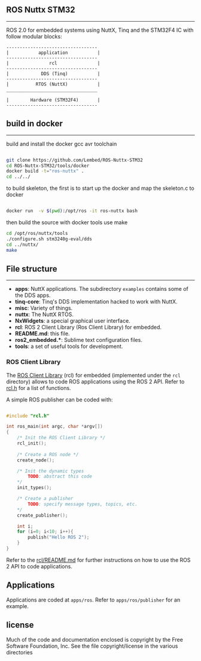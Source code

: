 ## ROS Nuttx STM32
-------------

ROS 2.0 for embedded systems using NuttX, Tinq and the STM32F4 IC with follow modular blocks:

```
----------------------------------
|           application           |
----------------------------------
|               rcl               |
----------------------------------
|            DDS (Tinq)           |
----------------------------------
|          RTOS (NuttX)           |
__________________________________

|        Hardware (STM32F4)       |
----------------------------------

```

## build in docker

----

build and install the docker gcc avr toolchain

```bash

git clone https://github.com/Lembed/ROS-Nuttx-STM32
cd ROS-Nuttx-STM32/tools/docker
docker build -t="ros-nuttx" .
cd ../../

```

to build skeleton, the first is to start up the docker and map the skeleton.c to docker

```bash

docker run  -v $(pwd):/opt/ros -it ros-nuttx bash

```

then build the source with docker tools use make

```bash
cd /opt/ros/nuttx/tools
./configure.sh stm3240g-eval/dds
cd ../nuttx/
make 
```


## File structure

---

- **apps**: NuttX applications. The subdirectory `examples` contains some of the DDS apps.
- **tinq-core**: Tinq's DDS implementation hacked to work with NuttX.
- **misc**: Variety of things.
- **nuttx**: The NuttX RTOS.
- **NxWidgets**: a special graphical user interface.
- **rcl**: ROS 2 Client Library (Ros Client Library) for embedded.
- **README.md**: this file.
- **ros2_embedded.\***: Sublime text configuration files.
- **tools**: a set of useful tools for development.


### ROS Client Library
The [ROS Client Library](rcl/README.md) (rcl) for embedded (implemented under the `rcl` directory) allows to code ROS applications using the ROS 2 API. Refer to [rcl.h](rcl/rcl.h) for a list of functions.

A simple ROS publisher can be coded with:

```c

#include "rcl.h"

int ros_main(int argc, char *argv[])
{
    /* Init the ROS Client Library */
    rcl_init();
    
    /* Create a ROS node */
    create_node();

    /* Init the dynamic types 
        TODO: abstract this code
    */
    init_types();

    /* Create a publisher
        TODO: specify message types, topics, etc.
    */
    create_publisher();

    int i;
    for (i=0; i<10; i++){
        publish("Hello ROS 2");
    }
}

```

Refer to the [rcl/README.md](rcl/README.md) for further instructions on how to use the ROS 2 API to code applications.

## Applications
Applications are coded at `apps/ros`. Refer to `apps/ros/publisher` for an example.


## license
Much of the code and documentation enclosed is copyright by the Free Software Foundation, Inc.
See the file copyright/license in the various directories
